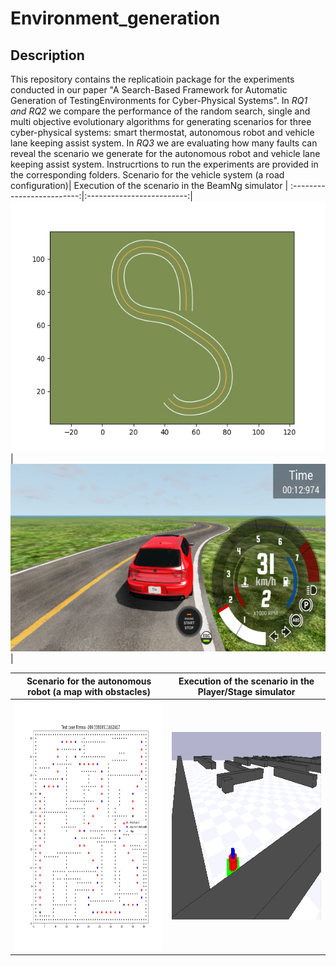 # Environment_generation
## Description
This repository contains the replicatioin package for the experiments conducted in our paper "A Search-Based Framework for Automatic Generation of TestingEnvironments for Cyber-Physical Systems". 
In *RQ1 and RQ2* we compare the performance of the random search, single and multi objective evolutionary algorithms for generating scenarios for three cyber-physical systems: smart thermostat, autonomous robot and vehicle lane keeping assist system.
In *RQ3* we are evaluating how many faults can reveal the scenario we generate for the autonomous robot and vehicle lane keeping assist system.
Instrucrtions to run the experiments are provided in the corresponding folders.
Scenario for the vehicle system (a road configuration)| Execution of the scenario in the BeamNg simulator | 
:-------------------------:|:-------------------------:|
<img src= "./img/road.jpg" width="600" height="400">  | <img src= "./img/vehicle24.PNG" width="800" height="300"> | 

Scenario for the autonomous robot (a map with obstacles)| Execution of the scenario in the Player/Stage simulator | 
:-------------------------:|:-------------------------:|
<img src= "./img/tc_0.png" width="600" height="400">  | <img src= "./img/robo.PNG" width="600" height="300"> | 
